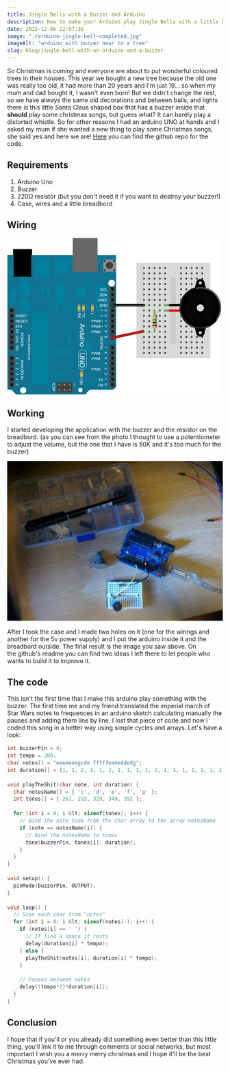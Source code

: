 ```yaml
---
title: Jingle Bells with a Buzzer and Arduino
description: How to make your Arduino play Jingle Bells with a little buzzer and a 220ohm resistor.
date: 2015-12-06 22:07:36
image: "./arduino-jingle-bell-completed.jpg"
imageAlt: "arduino with buzzer near to a tree"
slug: blog/jingle-bell-with-an-arduino-and-a-buzzer
---
```


So Christmas is coming and everyone are about to put wonderful coloured trees in their houses. This year we bought a new tree because the old one was really too old, it had more than 20 years and I'm just 19... so when my mum and dad bought it, I wasn't even born! But we didn't change the rest, so we have always the same old decorations and between balls, and lights there is this little Santa Claus shaped box that has a buzzer inside that **should** play some christmas songs, but guess what? It can barely play a distorted whistle. So for other reasons I had an arduino UNO at hands and I asked my mum if she wanted a new thing to play some Christmas songs, she said yes and here we are!
[Here](http://github.com/giacomocerquone/arduino-jingle-bell) you can find the github repo for the code.

## Requirements

1.  Arduino Uno
2.  Buzzer
3.  220Ω resistor (but you don't need it if you want to destroy your buzzer!)
4.  Case, wires and a little breadbord

## Wiring

![arduino wiring](./Arduino-Jingle-Bell-wiring.jpg)

## Working

I started developing the application with the buzzer and the resistor on the breadbord. (as you can see from the photo I thought to use a potentiometer to adjust the volume, but the one that I have is 50K and it's too much for the buzzer)

![arduino wiring](./Arduino-wiring-photo.jpg)

After I took the case and I made two holes on it (one for the wirings and another for the 5v power supply) and I put the arduino inside it and the breadbord outside. The final result is the image you saw above. On the github's readme you can find two ideas I left there to let people who wants to build it to improve it.

## The code

This isn't the first time that I make this arduino play something with the buzzer. The first time me and my friend translated the imperial march of Star Wars notes to frequences in an arduino sketch calculating manually the pauses and adding them line by line. I lost that piece of code and now I coded this song in a better way using simple cycles and arrays. Let's have a look:

```c++
int buzzerPin = 8;
int tempo = 200;
char notes[] = "eeeeeeegcde fffffeeeeddedg";
int duration[] = {1, 1, 2, 1, 1, 2, 1, 1, 1, 1, 2, 1, 1, 1, 1, 1, 1, 1, 1, 1, 1, 1, 1, 1, 2, 2};

void playTheShit(char note, int duration) {
  char notesName[] = { 'c', 'd', 'e', 'f', 'g' };
  int tones[] = { 261, 293, 329, 349, 392 };

  for (int i = 0; i &lt; sizeof(tones); i++) {
    // Bind the note took from the char array to the array notesName
    if (note == notesName[i]) {
      // Bind the notesName to tones
      tone(buzzerPin, tones[i], duration);
    }
  }
}

void setup() {
  pinMode(buzzerPin, OUTPUT);
}

void loop() {
  // Scan each char from "notes"
  for (int i = 0; i &lt; sizeof(notes)-1; i++) {
    if (notes[i] == ' ') {
      // If find a space it rests
      delay(duration[i] * tempo);
    } else {
      playTheShit(notes[i], duration[i] * tempo);
    }

    // Pauses between notes
    delay((tempo*2)*duration[i]);
  }
}
```

## Conclusion

I hope that if you'll or you already did something even better than this little thing, you'll link it to me through comments or social networks, but most important I wish you a merry merry christmas and I hope it'll be the best Christmas you've ever had.
